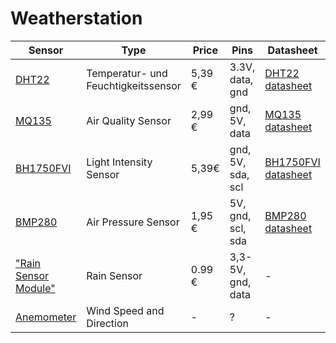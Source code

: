 # Weatherstation


|Sensor|Type|Price|Pins|Datasheet|Library|
|--|--|--|--|--|--|
|[DHT22](https://eckstein-shop.de/DHT22DigitalTemperatur-undFeuchtigkeits-Sensor-ModulAM2302mitJumperkabel)|Temperatur- und Feuchtigkeitssensor|5,39 €|3.3V, data, gnd|[DHT22 datasheet](https://components101.com/sites/default/files/component_datasheet/DHT22%20Sensor%20Datasheet.pdf)|[adafruit/DHT-sensor-library](https://github.com/adafruit/DHT-sensor-library)
|[MQ135](https://eckstein-shop.de/KeyestudioMQ-135BenzeneSulfideAirQualitySensorSnO2ModuleforArduino)|Air Quality Sensor|2,99 €|gnd, 5V, data|[MQ135 datasheet](https://www.winsen-sensor.com/d/files/PDF/Semiconductor%20Gas%20Sensor/MQ135%20(Ver1.4)%20-%20Manual.pdf)|[miguel5612/MQSensorsLib](https://github.com/miguel5612/MQSensorsLib)
|[BH1750FVI](https://eckstein-shop.de/M5Stack-Dlight-Unit-Ambient-Light-Sensor-BH1750FVI-TR)|Light Intensity Sensor|5,39€|gnd, 5V, sda, scl|[BH1750FVI datasheet](https://www.mouser.com/datasheet/2/348/bh1750fvi-e-186247.pdf)|[claws/BH1750](https://github.com/claws/BH1750)
|[BMP280](https://eckstein-shop.de/BMP280-Air-Preasure-Luftdruck-Sensor-I2C-fuer-Arduino-Raspberry-Pi)|Air Pressure Sensor|1,95 €|5V, gnd, scl, sda|[BMP280 datasheet](https://www.bosch-sensortec.com/media/boschsensortec/downloads/datasheets/bst-bmp280-ds001.pdf)|[adafruit/Adafruit_BMP280_Library](https://github.com/adafruit/Adafruit_BMP280_Library)|
|["Rain Sensor Module"](https://eckstein-shop.de/LuftfeuchtigkeitRegentropfenErkennungSensorModulRegensensorfC3BCrArduino)|Rain Sensor|0.99 €|3,3-5V, gnd, data|-|-|
|[Anemometer]()|Wind Speed and Direction| - |?|-|-|
